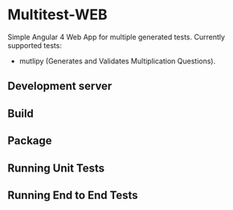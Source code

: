 # Multitest-WEB

Simple Angular 4 Web App for multiple generated tests.
Currently supported tests:
   - mutlipy (Generates and Validates Multiplication Questions).

## Development server

## Build

## Package

## Running Unit Tests

## Running End to End Tests

